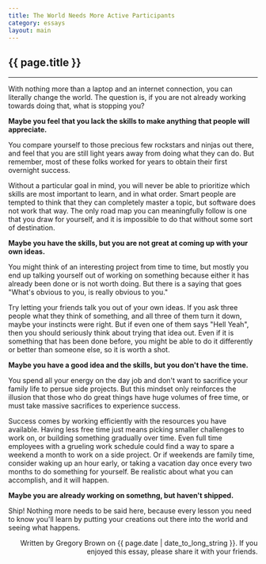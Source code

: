 ```yaml
---
title: The World Needs More Active Participants
category: essays
layout: main
---
```


## {{ page.title }}

<hr>

With nothing more than a laptop and an internet connection, you can literally change the world. The question is, if you are not already working towards doing that, what is stopping you?

**Maybe you feel that you lack the skills to make anything that people will appreciate.** 

You compare yourself to those precious few rockstars and ninjas out there, and feel that you are still light years away from doing what they can do. But remember, most of these folks worked for years to obtain their first overnight success. 

Without a particular goal in mind, you will never be able to prioritize which skills are most important to learn, and in what order. Smart people are tempted to think that they can completely master a topic, but software does not work that way. The only road map you can meaningfully follow is one that you draw for yourself, and it is impossible to do that without some sort of destination.

**Maybe you have the skills, but you are not great at coming up with your own ideas.** 

You might think of an interesting project from time to time, but mostly you end up talking yourself out of working on something because either it has already been done or is not worth doing. But there is a saying that goes "What's obvious to you, is really obvious to you."

Try letting your friends talk you out of your own ideas. If you ask three people what they think of something, and all three of them turn it down, maybe your instincts were right. But if even one of them says "Hell Yeah", then you should seriously think about trying that idea out. Even if it is something that has been done before, you might be able to do it differently or better than someone else, so it is worth a shot. 

**Maybe you have a good idea and the skills, but you don't have the time.** 

You spend all your energy on the day job and don't want to sacrifice your family life to persue side projects. But this mindset only reinforces the illusion that those who do great things have huge volumes of free time, or must take massive sacrifices to experience success.

Success comes by working efficiently with the resources you have available. Having less free time just means picking smaller challenges to work on, or building something gradually over time. Even full time employees with a grueling work schedule could find a way to spare a weekend a month to work on a side project. Or if weekends are family time, consider waking up an hour early, or taking a vacation day once every two months to do something for yourself. Be realistic about what you can accomplish, and it will happen.

**Maybe you are already working on somethng, but haven't shipped.**

Ship! Nothing more needs to be said here, because every lesson you need to know you'll learn by putting your creations out there into the world and seeing what happens.

</hr>

<p style="text-align: right; font-size: 1.0em">Written by Gregory Brown on {{ page.date | date_to_long_string }}. If you enjoyed this essay, please share it with your friends.</p>
